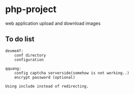 # php-project
web application upload and download images

## To do list
	devme4f: 
		conf directory
		configuration

	qquang:
		config captcha serverside(somehow is not working..)
		encrypt password (optional)

	Using include instead of redirecting.

